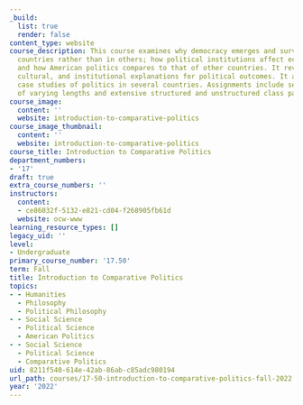 ```yaml
---
_build:
  list: true
  render: false
content_type: website
course_description: This course examines why democracy emerges and survives in some
  countries rather than in others; how political institutions affect economic development;
  and how American politics compares to that of other countries. It reviews economic,
  cultural, and institutional explanations for political outcomes. It also includes
  case studies of politics in several countries. Assignments include several papers
  of varying lengths and extensive structured and unstructured class participation.
course_image:
  content: ''
  website: introduction-to-comparative-politics
course_image_thumbnail:
  content: ''
  website: introduction-to-comparative-politics
course_title: Introduction to Comparative Politics
department_numbers:
- '17'
draft: true
extra_course_numbers: ''
instructors:
  content:
  - ce86032f-5132-e821-cd04-f268905fb61d
  website: ocw-www
learning_resource_types: []
legacy_uid: ''
level:
- Undergraduate
primary_course_number: '17.50'
term: Fall
title: Introduction to Comparative Politics
topics:
- - Humanities
  - Philosophy
  - Political Philosophy
- - Social Science
  - Political Science
  - American Politics
- - Social Science
  - Political Science
  - Comparative Politics
uid: 8211f540-614e-42ab-86ab-c85adc980194
url_path: courses/17-50-introduction-to-comparative-politics-fall-2022
year: '2022'
---
```

